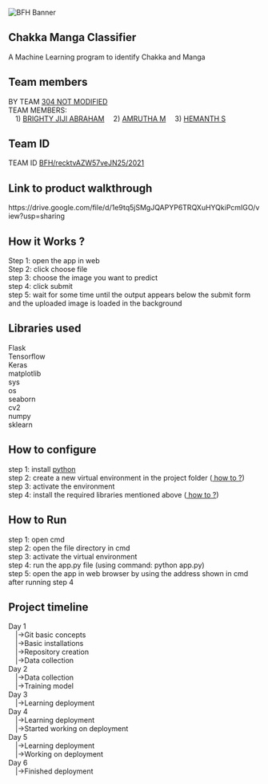
![BFH Banner](https://trello-attachments.s3.amazonaws.com/542e9c6316504d5797afbfb9/542e9c6316504d5797afbfc1/39dee8d993841943b5723510ce663233/Frame_19.png)

## Chakka Manga Classifier
A Machine Learning program to identify Chakka and Manga<br>

## Team members
<p>BY TEAM <a href="#" target="_blank">304 NOT MODIFIED</a><br>
TEAM MEMBERS: <br>
&emsp;1) <a href="https://github.com/BrightyJijiAbraham">BRIGHTY JIJI ABRAHAM</a>
&emsp;2) <a href="https://github.com/amruthaaji05">AMRUTHA M</a>
&emsp;3) <a href="https://github.com/hemanths007">HEMANTH S</a></p>

## Team ID
<p>TEAM ID <a href="#" target="_blank">BFH/recktvAZW57veJN25/2021</a><br></p>

## Link to product walkthrough
<p>https://drive.google.com/file/d/1e9tq5jSMgJQAPYP6TRQXuHYQkiPcmIGO/view?usp=sharing<br></p>

## How it Works ?
<p>
Step 1: open the app in web<br>
Step 2: click choose file<br>
step 3: choose the image you want to predict<br>
step 4: click submit<br>
step 5: wait for some time until the output appears below the submit form and the uploaded image is loaded in the background<br>
</p>

## Libraries used
<p>
Flask<br>
Tensorflow<br>
Keras<br>
matplotlib<br>
sys<br>
os<br>
seaborn<br>
cv2<br>
numpy<br>
sklearn<br>
</p>

## How to configure
<p>
step 1: install <a href="https://www.python.org/"> python </a><br>
step 2: create a new virtual environment in the project folder (<a href="https://www.liquidweb.com/kb/how-to-setup-a-python-virtual-environment-on-windows-10/"> how to ?</a>)<br>
step 3: activate the environment <br>
step 4: install the required libraries mentioned above (<a href="https://packaging.python.org/tutorials/installing-packages/#use-pip-for-installing"> how to ?</a>)<br>
</p>

## How to Run
<p>
step 1: open cmd<br>
step 2: open the file directory in cmd<br>
step 3: activate the virtual environment<br>
step 4: run the app.py file (using command: python app.py)<br>
step 5: open the app in web browser by using the address shown in cmd after running step 4<br>
</p>

## Project timeline
Day 1<br>
&emsp;|->Git basic concepts <br>
&emsp;|->Basic installations<br>
&emsp;|->Repository creation<br>
&emsp;|->Data collection<br>
Day 2<br>
&emsp;|->Data collection<br>
&emsp;|->Training model<br>
Day 3<br>
&emsp;|->Learning deployment<br>
Day 4<br>
&emsp;|->Learning deployment<br>
&emsp;|->Started working on deployment<br>
Day 5<br>
&emsp;|->Learning deployment<br>
&emsp;|->Working on deployment<br>
Day 6<br>
&emsp;|->Finished deployment<br>